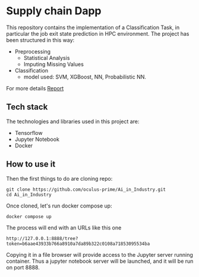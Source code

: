 # Supply chain Dapp
This repository contains the implementation of a Classification Task, in particular the job exit state prediction in HPC environment.
The project has been structured in this way:
* Preprocessing
  - Statistical Analysis
  - Imputing Missing Values
* Classification
  - model used: SVM, XGBoost, NN, Probabilistic NN.

For more details [Report](https://github.com/oculus-prime/Ai_in_Industry/blob/master/Report_Ai_in_Industry.pdf)


## Tech stack
The technologies and libraries used in this project are: <br/>
- Tensorflow
- Jupyter Notebook
- Docker

## How to use it
Then the first things to do are cloning repo: <br/>
```
git clone https://github.com/oculus-prime/Ai_in_Industry.git
cd Ai_in_Industry
```
Once cloned, let's run docker compose up:<br/>
```
docker compose up
```
The process will end with an URLs like this one
```
http://127.0.0.1:8888/tree?token=b6aae43933b766a8910a7da89b322c0108a71853095534ba

```
Copying it in a file browser will provide access to the Jupyter server running container.
Thus a jupyter notebook server will be launched, and it will be run on port 8888.

